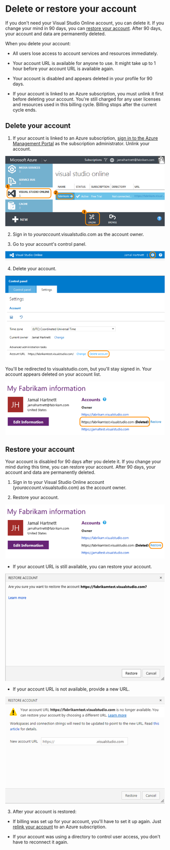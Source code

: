 <properties
	pageTitle="Delete or restore your account"
  description="Delete or restore your account"
  services="visual-studio-online"
  documentationCenter = ""
  authors="terryaustin"
  manager="terryaustin"
  editor="terryaustin" /> 


# Delete or restore your account





If you don't need your Visual Studio Online account, you can delete it. 
If you change your mind in 90 days, you can 
[restore your account](delete-or-recover-your-account-vs.md#undelete). 
After 90 days, your account and data are permanently deleted.







When you delete your account:





- All users lose access to account services and resources immediately.

- Your account URL is available for anyone to use. It might take up to 1 hour 
before your account URL is available again.

- Your account is disabled and appears deleted in your profile for 90 days.

- If your account is linked to an Azure subscription, you must unlink it first
before deleting your account. You're still charged for any user licenses and
resources used in this billing cycle. Billing stops after the current cycle ends.



## Delete your account



1. If your account is linked to an Azure subscription, 
[sign in to the Azure Management Portal](http://manage.windowsazure.com/) 
as the subscription administrator. Unlink your account.







![Unlink your account from an Azure subscription](./media/delete-or-recover-your-account-vs/AzureUnlinkVSOAccount.png)

2. Sign in to *youraccount*.visualstudio.com as the account owner.

3. Go to your account's control panel.







![Go to your account's control panel](./media/delete-or-recover-your-account-vs/VSOControlPanel_Jamal.png)

4. Delete your account.







![Click Delete Account](./media/delete-or-recover-your-account-vs/VSODeleteAccount.png)







You'll be redirected to visualstudio.com, but you'll stay signed in. 
Your account appears deleted on your account list.







![Your account will appear deleted on your account list.](./media/delete-or-recover-your-account-vs/VSODeletedAccount.png)











## Restore your account





Your account is disabled for 90 days after you delete it. If you change your 
mind during this time, you can restore your account. 
After 90 days, your account and data are permanently deleted.





1. Sign in to your Visual Studio Online account (*youraccount*.visualstudio.com) as the account owner.

2. Restore your account.







![Next to your deleted account, click Restore](./media/delete-or-recover-your-account-vs/VSORestoreAccount.png)





 - If your account URL is still available, you can restore your account.







![Confirm restoring your account](./media/delete-or-recover-your-account-vs/VSORestoreConfirmAccount.png)

 - If your account URL is not available, provide a new URL.







![Rename your deleted account](./media/delete-or-recover-your-account-vs/VSORenameDeletedAccount.png)

3. After your account is restored:



- If billing was set up for your account, you'll have to set it up again. Just 
[relink your account](set-up-billing-for-your-account-vs.md) to an Azure subscription.

- If your account was using a directory to control user access, you don't 
have to reconnect it again.

